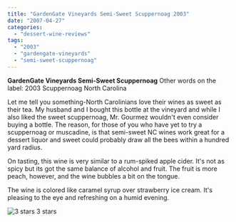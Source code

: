 ```yaml
---
title: "GardenGate Vineyards Semi-Sweet Scuppernoag 2003"
date: "2007-04-27"
categories:
  - "dessert-wine-reviews"
tags:
  - "2003"
  - "gardengate-vineyards"
  - "semi-sweet-scuppernoag"
---
```


**GardenGate Vineyards Semi-Sweet Scuppernoag** Other words on the label: 2003 Scuppernoag North Carolina

Let me tell you something-North Carolinians love their wines as sweet as their tea. My husband and I bought this bottle at the vineyard and while I also liked the sweet scuppernoag, Mr. Gourmez wouldn't even consider buying a bottle. The reason, for those of you who have yet to try a scuppernoag or muscadine, is that semi-sweet NC wines work great for a dessert liquor and sweet could probably draw all the bees within a hundred yard radius.

On tasting, this wine is very similar to a rum-spiked apple cider. It's not as spicy but its got the same balance of alcohol and fruit. The fruit is more peach, however, and the wine bubbles a bit on the tongue.

The wine is colored like caramel syrup over strawberry ice cream. It's pleasing to the eye and refreshing on a humid evening.




<div class="caption">

![3 stars](http://s3.amazonaws.com/thegourmez-wpmedia/2009/02/rating_avocado1.gif "rating_avocado1") 3 stars</div>

